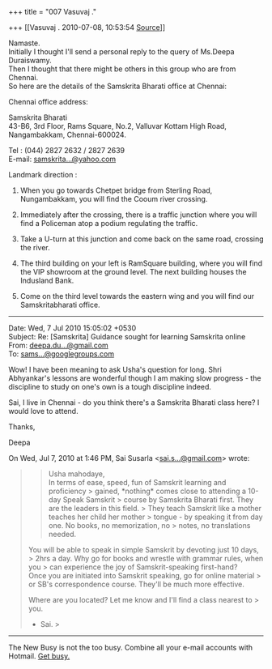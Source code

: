+++
title = "007 Vasuvaj ."

+++
[[Vasuvaj .	2010-07-08, 10:53:54 [Source](https://groups.google.com/g/samskrita/c/hjxiZE-q9XM)]]



Namaste.  
Initially I thought I'll send a personal reply to the query of Ms.Deepa Duraiswamy.  
Then I thought that there might be others in this group who are from Chennai.  
So here are the details of the Samskrita Bharati office at Chennai:  
  
  
Chennai office address:  
  
Samskrita Bharati  
43-B6, 3rd Floor, Rams Square, No.2, Valluvar Kottam High Road, Nangambakkam, Chennai-600024.  
  
Tel : (044) 2827 2632 / 2827 2639  
E-mail: samskrita...@yahoo.com  
  
Landmark direction :  
  
1. When you go towards Chetpet bridge from Sterling Road, Nungambakkam, you will find the Cooum river crossing.  
  
2. Immediately after the crossing, there is a traffic junction where you will find a Policeman atop a podium regulating the traffic.  
  
3. Take a U-turn at this junction and come back on the same road, crossing the river.  
  
4. The third building on your left is RamSquare building, where you will find the VIP showroom at the ground level. The next building houses the Indusland Bank.  
  
5. Come on the third level towards the eastern wing and you will find our Samskritabharati office.  
  
  
  
  

------------------------------------------------------------------------

Date: Wed, 7 Jul 2010 15:05:02 +0530  
Subject: Re: \[Samskrita\] Guidance sought for learning Samskrita online  
From: [deepa.du...@gmail.com]()  
To: [sams...@googlegroups.com]()  
  

Wow! I have been meaning to ask Usha's question for long. Shri Abhyankar's lessons are wonderful though I am making slow progress - the discipline to study on one's own is a tough discipline indeed.



Sai, I live in Chennai - do you think there's a Samskrita Bharati class here? I would love to attend.



Thanks,

Deepa  
  

On Wed, Jul 7, 2010 at 1:46 PM, Sai Susarla \<[sai.s...@gmail.com]()\> wrote:  

> 
> > Usha mahodaye,  
> In terms of ease, speed, fun of Samskrit learning and proficiency > gained, \*nothing\* comes close to attending a 10-day Speak Samskrit > course by Samskrita Bharati first. They are the leaders in this field. > They teach Samskrit like a mother teaches her child her mother > tongue - by speaking it from day one. No books, no memorization, no > notes, no translations needed.  
>   
> You will be able to speak in simple Samskrit by devoting just 10 days, > 2hrs a day. Why go for books and wrestle with grammar rules, when you > can experience the joy of Samskrit-speaking first-hand?  
> Once you are initiated into Samskrit speaking, go for online material > or SB's correspondence course. They'll be much more effective.  
>   
> Where are you located? Let me know and I'll find a class nearest to > you.  
> - Sai. >
> 
> > 
> > 
> > 
> >   
>   
> > 
> > 
> > 

  

------------------------------------------------------------------------

The New Busy is not the too busy. Combine all your e-mail accounts with Hotmail. [Get busy.](http://www.windowslive.com/campaign/thenewbusy?tile=multiaccount&ocid=PID28326::T:WLMTAGL:ON:WL:en-US:WM_HMP:042010_4)

